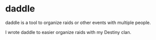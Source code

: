 daddle
======

daddle is a tool to organize raids or other events with multiple people.

I wrote daddle to easier organize raids with my Destiny clan.

